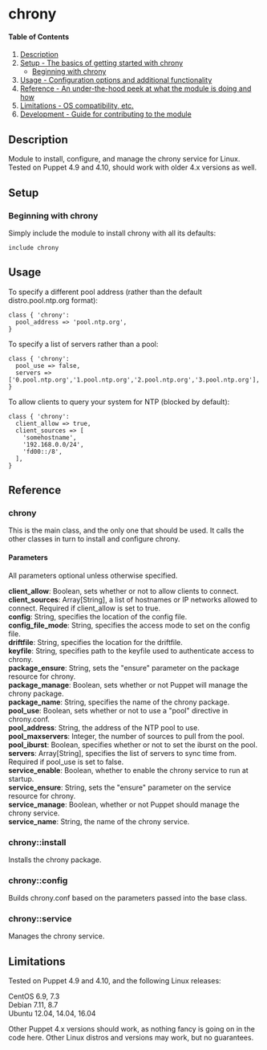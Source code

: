 # chrony

#### Table of Contents

1. [Description](#description)
1. [Setup - The basics of getting started with chrony](#setup)
    * [Beginning with chrony](#beginning-with-chrony)
1. [Usage - Configuration options and additional functionality](#usage)
1. [Reference - An under-the-hood peek at what the module is doing and how](#reference)
1. [Limitations - OS compatibility, etc.](#limitations)
1. [Development - Guide for contributing to the module](#development)

## Description

Module to install, configure, and manage the chrony service for Linux. Tested on
Puppet 4.9 and 4.10, should work with older 4.x versions as well.

## Setup

### Beginning with chrony

Simply include the module to install chrony with all its defaults:

```
include chrony
```

## Usage

To specify a different pool address (rather than the default distro.pool.ntp.org
format):

```
class { 'chrony':
  pool_address => 'pool.ntp.org',
}
```

To specify a list of servers rather than a pool:

```
class { 'chrony':
  pool_use => false,
  servers => ['0.pool.ntp.org','1.pool.ntp.org','2.pool.ntp.org','3.pool.ntp.org'],
}
```

To allow clients to query your system for NTP (blocked by default):

```
class { 'chrony':
  client_allow => true,
  client_sources => [
    'somehostname',
    '192.168.0.0/24',
    'fd00::/8',
  ],
}
```

## Reference

### chrony

This is the main class, and the only one that should be used. It calls the other
classes in turn to install and configure chrony.

#### Parameters

All parameters optional unless otherwise specified.

**client_allow**: Boolean, sets whether or not to allow clients to connect.  
**client_sources**: Array[String], a list of hostnames or IP networks allowed to connect.
Required if client_allow is set to true.  
**config**: String, specifies the location of the config file.  
**config_file_mode**: String, specifies the access mode to set on the config file.  
**driftfile**: String, specifies the location for the driftfile.  
**keyfile**: String, specifies path to the keyfile used to authenticate access to chrony.  
**package_ensure**: String, sets the "ensure" parameter on the package resource for chrony.  
**package_manage**: Boolean, sets whether or not Puppet will manage the chrony package.  
**package_name**: String, specifies the name of the chrony package.  
**pool_use**: Boolean, sets whether or not to use a "pool" directive in chrony.conf.  
**pool_address**: String, the address of the NTP pool to use.  
**pool_maxservers**: Integer, the number of sources to pull from the pool.  
**pool_iburst**: Boolean, specifies whether or not to set the iburst on the pool.  
**servers**: Array[String], specifies the list of servers to sync time from.
Required if pool_use is set to false.  
**service_enable**: Boolean, whether to enable the chrony service to run at startup.  
**service_ensure**: String, sets the "ensure" parameter on the service resource for chrony.  
**service_manage**: Boolean, whether or not Puppet should manage the chrony service.  
**service_name**: String, the name of the chrony service.  

### chrony::install

Installs the chrony package.

### chrony::config

Builds chrony.conf based on the parameters passed into the base class.

### chrony::service

Manages the chrony service.

## Limitations

Tested on Puppet 4.9 and 4.10, and the following Linux releases:

CentOS 6.9, 7.3  
Debian 7.11, 8.7  
Ubuntu 12.04, 14.04, 16.04  

Other Puppet 4.x versions should work, as nothing fancy is going on in the code here.
Other Linux distros and versions may work, but no guarantees.
